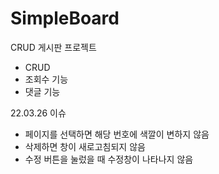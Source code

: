 # SimpleBoard
CRUD 게시판 프로젝트
- CRUD
- 조회수 기능
- 댓글 기능

22.03.26 이슈
- 페이지를 선택하면 해당 번호에 색깔이 변하지 않음
- 삭제하면 창이 새로고침되지 않음
- 수정 버튼을 눌렀을 때 수정창이 나타나지 않음
